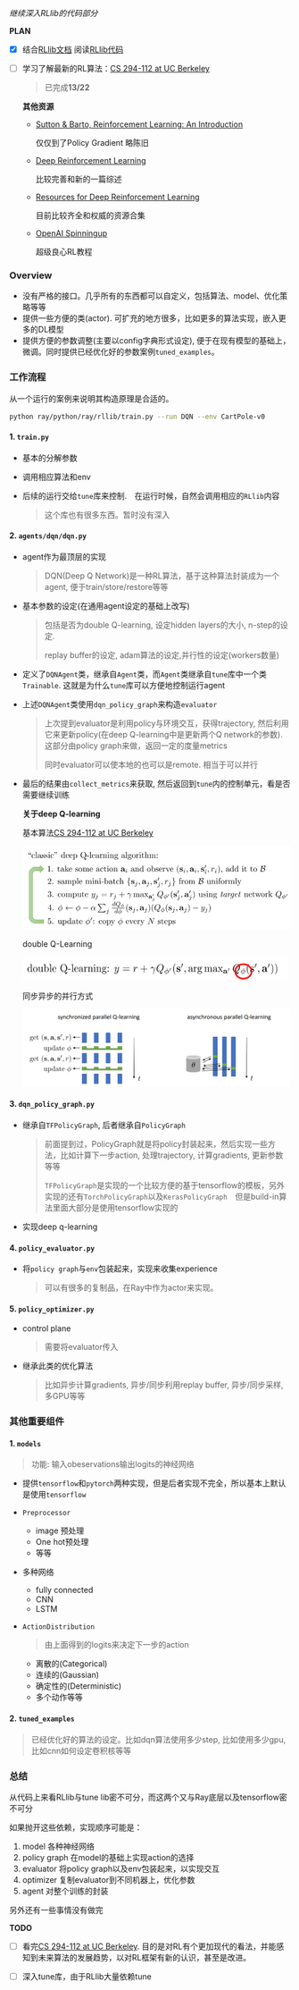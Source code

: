 *继续深入RLlib的代码部分*

**PLAN**

- [x] 结合[RLlib文档](https://ray.readthedocs.io/en/latest/rllib.html) 阅读[RLlib代码](https://github.com/ray-project/ray/tree/master/python/ray/rllib)

- [ ] 学习了解最新的RL算法：[CS 294-112 at UC Berkeley](http://rail.eecs.berkeley.edu/deeprlcourse/)

  > 已完成**13/22**

  **其他资源**

  - [Sutton & Barto, Reinforcement Learning: An Introduction](http://incompleteideas.net/book/the-book-2nd.html)

    仅仅到了Policy Gradient 略陈旧

  - [Deep Reinforcement Learning](https://arxiv.org/abs/1810.06339)

    比较完善和新的一篇综述

  - [Resources for Deep Reinforcement Learning](https://medium.com/@yuxili/resources-for-deep-reinforcement-learning-a5fdf2dc730f)

    目前比较齐全和权威的资源合集

  - [OpenAI Spinningup](https://spinningup.openai.com/en/latest/)

    超级良心RL教程

### Overview

- 没有严格的接口。几乎所有的东西都可以自定义，包括算法、model、优化策略等等
- 提供一些方便的类(actor). 可扩充的地方很多，比如更多的算法实现，嵌入更多的DL模型
- 提供方便的参数调整(主要以config字典形式设定), 便于在现有模型的基础上，微调。同时提供已经优化好的参数案例`tuned_examples`。

### 工作流程

从一个运行的案例来说明其构造原理是合适的。

```bash
python ray/python/ray/rllib/train.py --run DQN --env CartPole-v0
```

#### **1. `train.py`**

- 基本的分解参数

- 调用相应算法和env

- 后续的运行交给`tune`库来控制.　在运行时候，自然会调用相应的`RLlib`内容

  > 这个库也有很多东西。暂时没有深入

#### **2. `agents/dqn/dqn.py`**

- agent作为最顶层的实现

  > DQN(Deep Q Network)是一种RL算法，基于这种算法封装成为一个agent, 便于train/store/restore等等

- 基本参数的设定(在通用agent设定的基础上改写)

  > 包括是否为double Q-learning, 设定hidden layers的大小, n-step的设定.
  >
  > replay buffer的设定, adam算法的设定,并行性的设定(workers数量)

- 定义了`DQNAgent`类，继承自`Agent`类，而`Agent`类继承自`tune`库中一个类`Trainable`. 这就是为什么`tune`库可以方便地控制运行agent

- 上述`DQNAgent`类使用`dqn_policy_graph`来构造`evaluator`

  > 上次提到evaluator是利用policy与环境交互，获得trajectory, 然后利用它来更新policy(在deep Q-learning中是更新两个Q network的参数). 这部分由policy graph来做，返回一定的度量metrics
  >
  > 同时evaluator可以使本地的也可以是remote. 相当于可以并行

- 最后的结果由`collect_metrics`来获取, 然后返回到`tune`内的控制单元，看是否需要继续训练

  **关于deep Q-learning**

  基本算法[CS 294-112 at UC Berkeley](http://rail.eecs.berkeley.edu/deeprlcourse/)

  <img src="RLlib-2/1542811715675.png" style="zoom:70%">

  double Q-Learning

  <img src="RLlib-2/1542811752026.png" style="zoom:70%">

  同步异步的并行方式

  ![1542813229787](RLlib-2/1542813229787.png)

#### **3. `dqn_policy_graph.py`**

- 继承自`TFPolicyGraph`, 后者继承自`PolicyGraph`

  > 前面提到过，PolicyGraph就是将policy封装起来，然后实现一些方法，比如计算下一步action, 处理trajectory, 计算gradients, 更新参数等等
  >
  > `TFPolicyGraph`是实现的一个比较方便的基于tensorflow的模板，另外实现的还有`TorchPolicyGraph`以及`KerasPolicyGraph`　但是build-in算法里面大部分是使用tensorflow实现的

- 实现deep q-learning

####  4. `policy_evaluator.py` 

- 将`policy graph`与`env`包装起来，实现来收集experience

  >  可以有很多的复制品，在Ray中作为actor来实现。

#### **5. `policy_optimizer.py`**

- control plane

  > 需要将evaluator传入

- 继承此类的优化算法

  > 比如异步计算gradients, 异步/同步利用replay buffer, 异步/同步采样, 多GPU等等

### 其他重要组件

#### **1. `models`**

> 功能: 输入obeservations输出logits的神经网络

- 提供`tensorflow`和`pytorch`两种实现，但是后者实现不完全，所以基本上默认是使用`tensorflow`

- `Preprocessor`

  - image 预处理
  - One hot预处理
  - 等等

- 多种网络

  - fully connected
  - CNN
  - LSTM

- `ActionDistribution`

  > 由上面得到的logits来决定下一步的action

  - 离散的(Categorical)
  - 连续的(Gaussian)
  - 确定性的(Deterministic)
  - 多个动作等等

#### **2. `tuned_examples`**

> 已经优化好的算法的设定。比如dqn算法使用多少step, 比如使用多少gpu, 比如cnn如何设定卷积核等等

### 总结

从代码上来看RLlib与tune lib密不可分，而这两个又与Ray底层以及tensorflow密不可分

如果抛开这些依赖，实现顺序可能是：

1. model 各种神经网络
2. policy graph 在model的基础上实现action的选择
3. evaluator 将policy graph以及env包装起来，以实现交互
4. optimizer 复制evaluator到不同机器上，优化参数
5. agent 对整个训练的封装



另外还有一些事情没有做完

**TODO**

- [ ] 看完[CS 294-112 at UC Berkeley](http://rail.eecs.berkeley.edu/deeprlcourse/). 目的是对RL有个更加现代的看法，并能感知到未来算法的发展趋势，以对RL框架有新的认识，甚至是改进。
- [ ] 深入tune库，由于RLlib大量依赖tune

